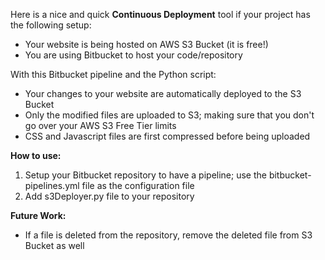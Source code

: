 Here is a nice and quick **Continuous Deployment** tool if your project has the following setup:

- Your website is being hosted on AWS S3 Bucket (it is free!)
- You are using Bitbucket to host your code/repository

With this Bitbucket pipeline and the Python script:

- Your changes to your website are automatically deployed to the S3 Bucket
- Only the modified files are uploaded to S3; making sure that you don't go over your AWS S3 Free Tier limits
- CSS and Javascript files are first compressed before being uploaded

**How to use:**
1) Setup your Bitbucket repository to have a pipeline; use the bitbucket-pipelines.yml file as the configuration file
2) Add s3Deployer.py file to your repository

**Future Work:**
- If a file is deleted from the repository, remove the deleted file from S3 Bucket as well
